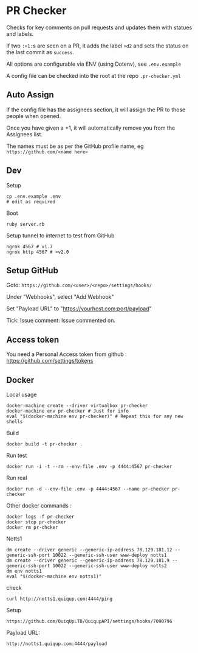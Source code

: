 # PR Checker

Checks for key comments on pull requests and updates them with statues and labels.

If two `:+1:`s are seen on a PR, it adds the label `+d2` and sets the status on the last commit as `success`.

All options are configurable via ENV (using Dotenv), see `.env.example`

A config file can be checked into the root at the repo `.pr-checker.yml`

## Auto Assign

If the config file has the assignees section, it will assign the PR to those people when opened.

Once you have given a +1, it will automatically remove you from the Assignees list.

The names must be as per the GitHub profile name, eg `https://github.com/<name here>`

## Dev

Setup

    cp .env.example .env
    # edit as required

Boot

    ruby server.rb

Setup tunnel to internet to test from GitHub

    ngrok 4567 # v1.7
    ngrok http 4567 # >v2.0

## Setup GitHub

Goto: `https://github.com/<user>/<repo>/settings/hooks/`

Under "Webhooks", select "Add Webhook"

Set "Payload URL" to "https://yourhost.com:port/payload"

Tick: Issue comment: Issue commented on.


## Access token

You need a Personal Access token from github : https://github.com/settings/tokens


## Docker

Local usage

    docker-machine create --driver virtualbox pr-checker
    docker-machine env pr-checker # Just for info
    eval "$(docker-machine env pr-checker)" # Repeat this for any new shells

Build

    docker build -t pr-checker .

Run test

    docker run -i -t --rm --env-file .env -p 4444:4567 pr-checker

Run real

    docker run -d --env-file .env -p 4444:4567 --name pr-checker pr-checker

Other docker commands :

    docker logs -f pr-checker
    docker stop pr-checker
    docker rm pr-chcker



Notts1

    dm create --driver generic --generic-ip-address 78.129.181.12 --generic-ssh-port 10022 --generic-ssh-user www-deploy notts1
    dm create --driver generic --generic-ip-address 78.129.181.9 --generic-ssh-port 10022 --generic-ssh-user www-deploy notts2
    dm env notts1
    eval "$(docker-machine env notts1)"

check

    curl http://notts1.quiqup.com:4444/ping


Setup

    https://github.com/QuiqUpLTD/QuiqupAPI/settings/hooks/7090796


Payload URL:

    http://notts1.quiqup.com:4444/payload

